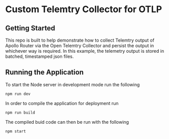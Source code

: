 # Custom Telemtry Collector for OTLP

## Getting Started

This repo is built to help demonstrate how to collect Telemtry output of Apollo Router via the Open Telemtry Collector and persist the output in whichever way is required. In this example, the telemetry output is stored in batched, timestamped json files.

## Running the Application

To start the Node server in development mode run the following

```
npm run dev
```

In order to compile the application for deployment run

```
npm run build
```

The compiled buid code can then be run with the following

```
npm start
```
